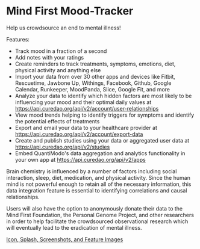 # Mind First Mood-Tracker

Help us crowdsource an end to mental illness!

Features:
- Track mood in a fraction of a second
- Add notes with your ratings
- Create reminders to track treatments, symptoms, emotions, diet, physical activity and anything else
- Import your data from over 30 other apps and devices like Fitbit, Rescuetime, Jawbone Up, Withings, Facebook, Github, Google Calendar, Runkeeper, MoodPanda, Slice, Google Fit, and more
- Analyze your data to identify which hidden factors are most likely to be influencing your mood and their optimal daily values at https://api.curedao.org/api/v2/account/user-relationships
- View mood trends helping to identify triggers for symptoms and identify the potential effects of treatments
- Export and email your data to your healthcare provider at https://api.curedao.org/api/v2/account/export-data
- Create and publish studies using your data or aggregated user data at https://api.curedao.org/api/v2/studies
- Embed QuantiModo's data aggregation and analytics functionality in your own app at https://api.curedao.org/api/v2/apps

Brain chemistry is influenced by a number of factors including social interaction, sleep, diet, medication, and physical activity. Since the human mind is not powerful enough to retain all of the necessary information, this data integration feature is essential to identifying correlations and causal relationships.

Users will also have the option to anonymously donate their data to the Mind First Foundation, the Personal Genome Project, and other researchers in order to help facilitate the crowdsourced observational research which will eventually lead to the eradication of mental illness.

[Icon, Splash, Screenshots, and Feature Images](https://www.dropbox.com/sh/bfg6rm0e7wusqaa/AABZmmXXHbXA_yc3L7kKdQPGa?dl=0)
